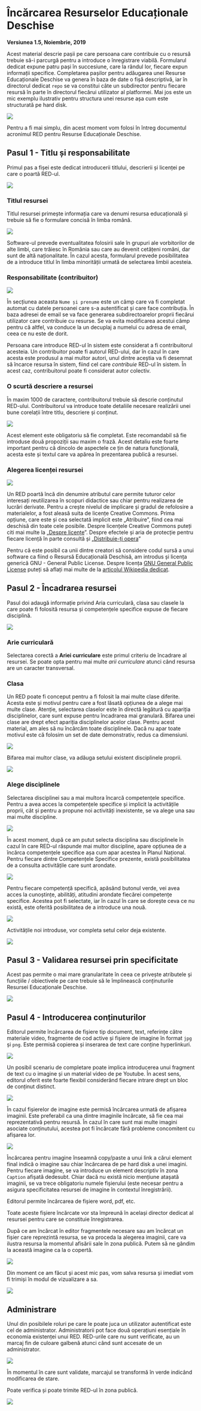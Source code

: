 # Încărcarea Resurselor Educaționale Deschise

**Versiunea 1.5, Noiembrie, 2019**

Acest material descrie pașii pe care persoana care contribuie cu o resursă trebuie să-i parcurgă pentru a introduce o înregistrare viabilă. Formularul dedicat expune patru pași în succesiune, care la rândul lor, fiecare expun informații specifice.
Completarea pașilor pentru adăugarea unei Resurse Educaționale Deschise va genera în baza de date o fișă descriptivă, iar în directorul dedicat `repo` se va constitui câte un subdirector pentru fiecare resursă în parte în directorul fiecărui utilizator al platformei. Mai jos este un mic exemplu ilustrativ pentru structura unei resurse așa cum este structurată pe hard disk.

![](img/StructuraSubdirectoare.png)

Pentru a fi mai simplu, din acest moment vom folosi în întreg documentul acronimul RED pentru Resurse Educaționale Deschise.

## Pasul 1 - Titlu și responsabilitate

Primul pas a fișei este dedicat introducerii titlului, descrierii și licenței pe care o poartă RED-ul.

![](img/Pasul1-ToateCampurile.png)

### Titlul resursei

Titlul resursei primește informația care va denumi resursa educațională și trebuie să fie o formulare concisă în limba română.

![](img/Pas1-TitlulResursei.png)

Software-ul prevede eventualitatea folosirii sale în grupuri ale vorbitorilor de alte limbi, care trăiesc în România sau care au devenit cetățeni români, dar sunt de altă naționalitate. În cazul acesta, formularul prevede posibilitatea de a introduce titlul în limba minorității urmată de selectarea limbii acesteia.

### Responsabilitate (contribuitor)

![](img/Pas1-ResponsabiliteAutori.png)

În secțiunea aceasta `Nume și prenume` este un câmp care va fi completat automat cu datele persoanei care s-a autentificat și care face contribuția. În baza adresei de email se va face generarea subdirectoarelor proprii fiecărui utilizator care contribuie cu resurse. Se va evita modificarea acestui câmp pentru că altfel, va conduce la un decuplaj a numelui cu adresa de email, ceea ce nu este de dorit.

Persoana care introduce RED-ul în sistem este considerat a fi contribuitorul acesteia. Un contribuitor poate fi autorul RED-ului, dar în cazul în care acesta este produsul a mai multor autori, unul dintre aceștia va fi desemnat să încarce resursa în sistem, fiind cel care *contribuie* RED-ul în sistem. În acest caz, contribuitorul poate fi considerat autor colectiv.

### O scurtă descriere a resursei

În maxim 1000 de caractere, contribuitorul trebuie să descrie conținutul RED-ului. Contribuitorul va introduce toate detaliile necesare realizării unei bune corelații între titlu, descriere și conținut.

![](img/Pas1-ScurtaDescriereAResursei.png)

Acest element este obligatoriu să fie completat. Este recomandabil să fie introduse două propoziții sau maxim o frază. Acest detaliu este foarte important pentru că dincolo de aspectele ce țin de natura funcțională, acesta este și textul care va apărea în prezentarea publică a resursei. 

### Alegerea licenței resursei

![](img/Pas1-AlegereaLicentei.png)

Un RED poartă încă din denumire atributul care permite tuturor celor interesați reutilizarea în scopuri didactice sau chiar pentru realizarea de lucrări derivate.
Pentru a crește nivelul de implicare și gradul de refolosire a materialelor, a fost aleasă suita de licențe Creative Commons. Prima opțiune, care este și cea selectată implicit este „Atribuire”, fiind cea mai deschisă din toate cele posibile. Despre licențele Creative Commons puteți citi mai multe la „[Despre licențe](https://creativecommons.org/licenses/?lang=ro)”. Despre efectele și aria de protecție pentru fiecare licență în parte consultă și „[Distribuie-ți opera](https://creativecommons.org/choose/?lang=ro)”

Pentru că este posibil ca unii dintre creatori să considere codul sursă a unui software ca fiind o Resursă Educațională Deschisă, am introdus și licența generică GNU - General Public License.
Despre licența [GNU General Public License](https://www.gnu.org/licenses/gpl-3.0.en.html) puteți să aflați mai multe de la [articolul Wikipedia dedicat](https://ro.wikipedia.org/wiki/Licen%C8%9Ba_Public%C4%83_General%C4%83_GNU).

## Pasul 2 - Încadrarea resursei

Pasul doi adaugă informație privind Aria curriculară, clasa sau clasele la care poate fi folosită resursa și competențele specifice expuse de fiecare disciplină.

![](img/Pas2-IncadrareaResursei.png)

### Arie curriculară

Selectarea corectă a **Ariei curriculare** este primul criteriu de încadrare al resursei. Se poate opta pentru mai multe *arii curriculare* atunci când resursa are un caracter transversal.

### Clasa

Un RED poate fi conceput pentru a fi folosit la mai multe clase diferite. Acesta este și motivul pentru care a fost lăsată opțiunea de a alege mai multe clase. Atenție, selectarea claselor este în directă legătură cu apariția disciplinelor, care sunt expuse pentru încadrarea mai granulară. Bifarea unei clase are drept efect apariția disciplinelor acelor clase. Pentru acest material, am ales să nu încărcăm toate disciplinele. Dacă nu apar toate motivul este că folosim un set de date demonstrativ, redus ca dimensiuni.

![](img/Pasul2-ClasaAIIaCuDisciplineleSetRedus.png)

Bifarea mai multor clase, va adăuga setului existent disciplinele proprii.

![](img/Pasul2-ClasaAIIaSiAIIIaSetRedusDiscipline.png)

### Alege disciplinele

Selectarea disciplinei sau a mai multora încarcă competențele specifice. Pentru a avea acces la competențele specifice și implicit la activitățile proprii, cât și pentru a propune noi activități inexistente, se va alege una sau mai multe discipline.

![](img/Pasul2-SelectareaPrimeiDiscipline-Alege.png)

În acest moment, după ce am putut selecta disciplina sau disciplinele în cazul în care RED-ul răspunde mai multor discipline, apare opțiunea de a încărca competențele specifice așa cum apar acestea în Planul Național. Pentru fiecare dintre Competențele Specifice prezente, există posibilitatea de a consulta activitățile care sunt arondate.

![](img/Pas2-SelectieCSActivitatiAnsamblu.png)

Pentru fiecare competență specifică, apăsând butonul verde, vei avea acces la cunoștințe, abilități, atitudini arondate fiecărei competențe specifice.
Acestea pot fi selectate, iar în cazul în care se dorește ceva ce nu există, este oferită posibilitatea de a introduce una nouă.

![](img/Pas2-SelectieCSAdaugaActivitate.png)

Activitățile noi introduse, vor completa setul celor deja existente.

![](img/Pas2-SelectieCSActivitateAdaugata.png)

## Pasul 3 - Validarea resursei prin specificitate

Acest pas permite o mai mare granularitate în ceea ce privește atributele și funcțiile / obiectivele pe care trebuie să le împlinească conținuturile Resursei Educaționale Deschise.

![](img/Pas3-ValidareaREDprinCriteriiDeIncadrareCompletat.png)

## Pasul 4 - Introducerea conținuturilor

Editorul permite încărcarea de fișiere tip document, text, referințe către materiale video, fragmente de cod active și fișiere de imagine în format `jpg` și `png`. Este permisă copierea și inserarea de text care conține hyperlinkuri.

![](img/Pas4-EditorulIndicatorulDeBloc.png)

Un posibil scenariu de completare poate implica introducerea unui fragment de text cu o imagine și un material video de pe Youtube. În acest sens, editorul oferit este foarte flexibil considerând fiecare intrare drept un bloc de conținut distinct.

![](img/Pas4-BlocDeTextInserat.png)

În cazul fișierelor de imagine este permisă încărcarea urmată de afișarea imaginii. Este preferabil ca una dintre imaginile încărcate, să fie cea mai reprezentativă pentru resursă. În cazul în care sunt mai multe imagini asociate conținutului, acestea pot fi încărcate fără probleme concomitent cu afișarea lor.

![](img/Pas4-EditorVideoYT.png)

Încărcarea pentru imagine înseamnă copy/paste a unui link a cărui element final indică o imagine sau chiar încărcarea de pe hard disk a unei imagini. Pentru fiecare imagine, se va introduce un element descriptiv în zona `Caption` afișată dedesubt. Chiar dacă nu există nicio mențiune atașată imaginii, se va trece obligatoriu numele fișierului (este necesar pentru a asigura specificitatea resursei de imagine în contextul înregistrării).

Editorul permite încărcarea de fișiere word, pdf, etc.

Toate aceste fișiere încărcate vor sta împreună în același director dedicat al resursei pentru care se constituie înregistrarea.

După ce am încărcat în editor fragmentele necesare sau am încărcat un fișier care reprezintă resursa, se va proceda la alegerea imaginii, care va ilustra resursa la momentul afisării sale în zona publică. Putem să ne gândim la această imagine ca la o copertă.

![](img/Pas4-EditorsalvareaContinutuluiSiSelectieImagineCoperta.png)

Din moment ce am făcut și acest mic pas, vom salva resursa și imediat vom fi trimiși în modul de vizualizare a sa.

![](img/RED-Publicat.png)

## Administrare

Unul din posibilele roluri pe care le poate juca un utilizator autentificat este cel de administrator. Administratorii pot face două operațiuni esențiale în economia existenței unui RED. 
RED-urile care nu sunt verificate, au un marcaj fin de culoare galbenă atunci când sunt accesate de un administrator. 

![](img/VizualizareRED-ADMIN.png)

În momentul în care sunt validate, marcajul se transformă în verde indicând modificarea de stare.

Poate verifica și poate trimite RED-ul în zona publică.

![](img/REDVerificat-ADMIN.png)